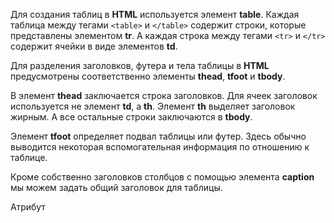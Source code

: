 Для создания таблиц в **HTML** используется элемент **table**. Каждая таблица между тегами ```<table>``` и ```</table>``` содержит строки, которые представлены элементом **tr**. А каждая строка между тегами ```<tr>``` и ```</tr>``` содержит ячейки в виде элементов **td**.

Для разделения заголовков, футера и тела таблицы в **HTML** предусмотрены соответственно элементы **thead**, **tfoot** и **tbody**.

В элемент **thead** заключается строка заголовков. Для ячеек заголовок используется не элемент **td**, а **th**. Элемент **th** выделяет заголовок жирным. А все остальные строки заключаются в **tbody**.

Элемент **tfoot** определяет подвал таблицы или футер. Здесь обычно выводится некоторая вспомогательная информация по отношению к таблице.

Кроме собственно заголовков столбцов с помощью элемента **caption** мы можем задать общий заголовок для таблицы.

Атрибут 